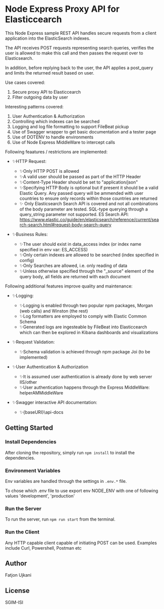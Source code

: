 # Node Express Proxy API for Elasticcearch

This Node Express sample REST API handles secure requests from a client application  into the ElasticSearch indexes.

The API receives POST requests representing search queries, verifies the user is allowed to make this call and then passes the request over to Elasticsearch.

In addition, before replying back to the user, the API applies a post_query and limits the returned result based on user.

Use cases covered:
1. Secure proxy API to Elasticcearch
2. Filter outgoing data by user

Interesting patterns covered:
1. User Authentication & Authorization
2. Controlling which indexes can be searched
3. Logging and log file formatting to support FileBeat pickup
4. Use of Swagger wrapper to get basic documentation and a tester page
5. Use of DOTENV to handle environments
6. Use of Node Express MiddleWare to intercept calls


Following feaatures / restrictions are implemented:

- ✨HTTP Request:
    - ✨Only HTTP POST is allowed
    - ✨A valid user should be passed as part of the HTTP Header
    - ✨Content-Type Header should be set to "application/json"
    - ✨Specifying  HTTP Body is optional but if present it should be a valid Elastic Query. Any passed query will be ammended with user countries to ensure only records within those countries are returned
    - ✨ Only Elasticsearch Search API is covered and not all combinations of the body parameter are tested. SQL-type querying through a query_string parameter not supported. ES Search API:
    https://www.elastic.co/guide/en/elasticsearch/reference/current/search-search.html#request-body-search-query

- ✨Business Rules:
    - ✨The user should exist in data_access index (or index name specified in env var: ES_ACCESS)
    - ✨Only certain indexes are allowed to be searched (index specified in config)
    - ✨Only Searches are allowed, i.e. only reading of data
    - ✨Unless otherwise specified through the "_source" element of the query body, all fields are returned with each document


Following additional features improve quality and maintenance:

- ✨Logging:
    - ✨Logging is enabled through two popular npm packages, Morgan (web calls) and Winston (the rest)
    - ✨Log formatters are employed to comply with Elastic Common Schema
    - ✨Generated logs are ingesteable by FileBeat into Elasticcearch which can then be explored in Kibana dashboards and visualizations

- ✨Request Validation:
    - ✨Schema validation is achieved through npm package Joi (to be implemented)

- ✨User Authentication & Authorization
    - ✨It is assumed user authentication is already done by web server IIS/other
    - ✨User authentication happens through the Express MiddleWare: helperAMMiddleWare

- ✨Swagger interactive API documentation:
    - ✨{baseURI}\api-docs

## Getting Started

### Install Dependencies

After cloning the repository, simply run `npm install` to install the dependencies.

### Environment Variables


Env variables are handled through the settings in `.env.*` file. 

To chose which .env file to use export env NODE_ENV with one of following values 'development', 'production'


### Run the Server

To run the server, run `npm run start` from the terminal.

### Run the Client

Any HTTP capable client capable of initiating POST can be used. Examples include Curl, Powershell, Postman etc


## Author

Fatjon Ujkani

## License

SGIM-ISI
